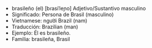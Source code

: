 - brasileño (el)	[bɾasiˈleɲo]	Adjetivo/Sustantivo masculino
- Significado: Persona de Brasil (masculino)
- Vietnamese: người Brazil (nam)
- Traducción: Brazilian (man)
- Ejemplo: Él es brasileño.
- Familia: brasileña, Brasil